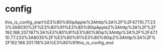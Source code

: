 # config
this_is_config_start%E3%80%90ipApple%3Ahttp%3A%2F%2F47.110.77.233%3A8030%2F%E3%80%91%E3%80%90ipApple2%3Ahttp%3A%2F%2F192.168.207.187%3A%E3%80%91%E3%80%90ip%3Ahttp%3A%2F%2F47.110.77.233%3A8030%2F%E3%80%91%E3%80%90ip2%3Ahttp%3A%2F%2F192.168.201.116%3A%E3%80%91this_is_config_end
